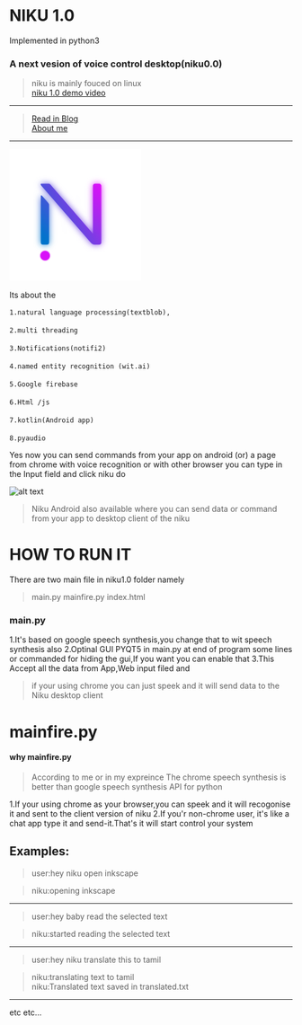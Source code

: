 # NIKU 1.0 <br /> 
Implemented in python3 <br /> 
### A next vesion of voice control desktop(niku0.0) <br /> 
>niku is mainly fouced on linux <br /> 
[niku 1.0 demo video](https://youtu.be/r5rgD769N0s)<br />

---------------------
>[Read in Blog](sanjaykhanssk.wixsite.com/aboutme/blog) <br />
>[About me](sanjaykhanssk.wixsite.com/resume)
------------------------------------------------------
![alt text](logo.png "Logo")


Its about the 

    1.natural language processing(textblob),

    2.multi threading

    3.Notifications(notifi2)

    4.named entity recognition (wit.ai) 

    5.Google firebase

    6.Html /js 

    7.kotlin(Android app) 

    8.pyaudio

Yes now you can send commands from your app on android (or) a page from chrome with voice recognition or with other browser  you can type in the Input field and click niku do 

![alt text](https://static.wixstatic.com/media/ee92ff_3ed02c59964349b680850f93d17bacc8~mv2.png/v1/fill/w_740,h_416,al_c,usm_0.66_1.00_0.01/ee92ff_3ed02c59964349b680850f93d17bacc8~mv2.png "niku web")

>Niku Android also available where you can send data or command from your app to desktop client of the niku

# HOW TO RUN IT
There are two main file in niku1.0 folder namely
>main.py
>mainfire.py
>index.html

### main.py
1.It's based on google speech synthesis,you change that to wit speech synthesis also
2.Optinal GUI PYQT5 in main.py at end of program some lines or commanded for hiding the gui,If you want you can enable that
3.This Accept all the data from App,Web input filed and 
>if your using chrome you can just speek and it will send data to the Niku desktop client
# mainfire.py

#### why mainfire.py
>According to me or in my expreince The chrome speech synthesis is better than google speech synthesis API for python 

1.If your using chrome as your browser,you can speek and it will recogonise it and sent to the client version of niku
2.If you'r non-chrome user, it's like a chat app type it and send-it.That's it will start control your system

## Examples:
>user:hey niku open inkscape

>niku:opening inkscape
-----------------------------
>user:hey baby read the selected text

>niku:started reading the selected text
----------------------------
>user:hey niku translate this to tamil

>niku:translating text to tamil<br /> 
>niku:Translated text saved in translated.txt
----------------------------

etc 
etc...
